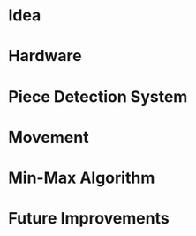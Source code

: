 # Idea

# Hardware

# Piece Detection System

# Movement

# Min-Max Algorithm

# Future Improvements